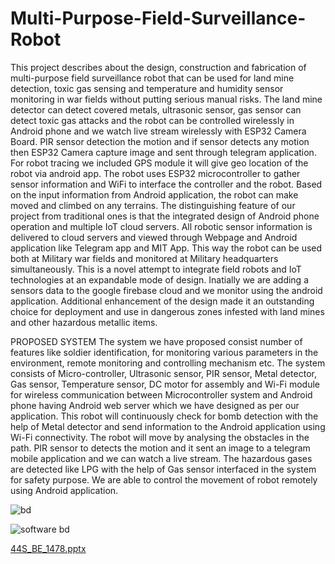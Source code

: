 # Multi-Purpose-Field-Surveillance-Robot
This project describes about the design, construction and fabrication of multi-purpose field surveillance robot that can be used for land mine detection, toxic gas sensing and temperature and humidity sensor monitoring in war fields without putting serious manual risks. The land mine detector can detect covered metals, ultrasonic sensor, gas sensor can detect toxic gas attacks and the robot can be controlled wirelessly in Android phone and we watch live stream wirelessly with ESP32 Camera Board. PIR sensor detection the motion and if sensor detects any motion then ESP32 Camera capture image and sent through telegram application. For robot tracing we included GPS module it will give geo location of the robot via android app. The robot uses ESP32 microcontroller to gather sensor information and WiFi to interface the controller and the robot. Based on the input information from Android application, the robot can make moved and climbed on any terrains. The distinguishing feature of our project from traditional ones is that the integrated design of Android phone operation and multiple IoT cloud servers. All robotic sensor information is delivered to cloud servers and viewed through Webpage and Android application like Telegram app and MIT App. This way the robot can be used both at Military war fields and monitored at Military headquarters simultaneously. This is a novel attempt to integrate field robots and IoT technologies at an expandable mode of design. Inatially we are adding a sensors data to the google firebase cloud and we monitor using the android application. Additional enhancement of the design made it an outstanding choice for deployment and use in dangerous zones infested with land mines and other hazardous metallic items.

PROPOSED SYSTEM
The system we have proposed consist number of features like soldier identification, for monitoring various parameters in the environment, remote monitoring and controlling mechanism etc. The system consists of Micro-controller, Ultrasonic sensor, PIR sensor, Metal detector, Gas sensor, Temperature sensor, DC motor for assembly and Wi-Fi module for wireless communication between Microcontroller system and Android phone having Android web server which we have designed as per our application. This robot will continuously check for bomb detection with the help of Metal detector and send information to the Android application using Wi-Fi connectivity. The robot will move by analysing the obstacles in the path. PIR sensor to detects the motion and it sent an image to a telegram mobile application and we can watch a live stream. The hazardous gases are detected like LPG with the help of Gas sensor interfaced in the system for safety purpose. We are able to control the movement of robot remotely using Android application.


![bd](https://github.com/AmruthaMalladi/Multi-Purpose-Field-Surveillance-Robot/assets/141826082/870ffc52-11dc-4dc7-a6fc-f82da4695fb1)

![software bd](https://github.com/AmruthaMalladi/Multi-Purpose-Field-Surveillance-Robot/assets/141826082/aa6a60fb-f9e3-4b34-b287-bc1a60104f7b)


[44S_BE_1478.pptx](https://github.com/AmruthaMalladi/Multi-Purpose-Field-Surveillance-Robot/files/13286747/44S_BE_1478.pptx)
